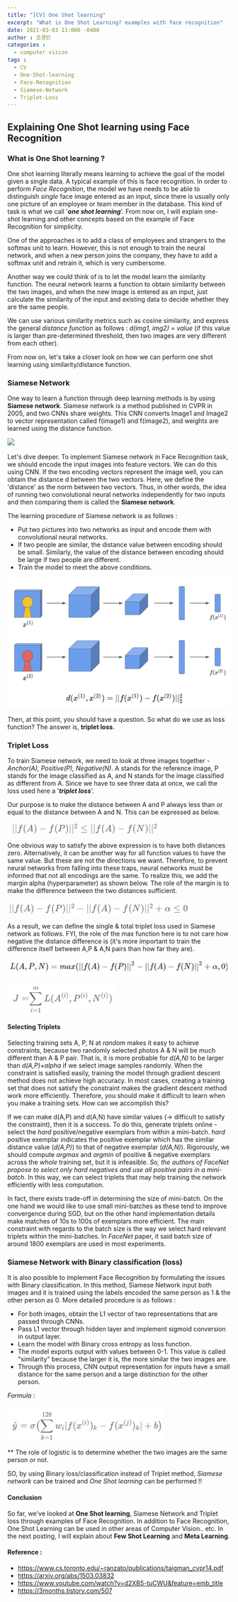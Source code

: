 ```yaml
---
title: "[CV] One Shot learning"
excerpt: "What is One Shot Learning? examples with face recognition"
date: 2021-03-03 11:000 -0400
author : 조경민
categories :
  - computer vision
tags :
  - CV
  - One-Shot-learning
  - Face-Recognition
  - Siamese-Network
  - Triplet-Loss
---
```


## Explaining One Shot learning using Face Recognition



### What is One Shot learning ?

One shot learning literally means learning to achieve the goal of the model given a single data. A typical example of this is face recognition. In order to perform _Face Recognition_, the model we have needs to be able to distinguish _single_ face image entered as an input, since there is usually only one picture of an employee or team member in the database. This kind of task is what we call '**_one shot learning_**'. From now on, I will explain one-shot learning and other concepts based on the example of Face Recognition for simplicity.

One of the approaches is to add a class of employees and strangers to the softmax unit to learn. However, this is not enough to train the neural network, and when a new person joins the company, they have to add a softmax unit and retrain it, which is very cumbersome.

Another way we could think of is to let the model learn the similarity function. The neural network learns a function to obtain similarity between the two images, and when the new image is entered as an input, just calculate the similarity of the input and existing data to decide whether they are the same people.

We can use various similarity metrics such as cosine similarity, and express the general _distance function_ as follows : _d(img1, img2) = value_ (if this value is larger than pre-determined threshold, then two images are very different from each other).

From now on, let's take a closer look on how we can perform one shot learning using similarity/distance function.





### Siamese Network

One way to learn a function through deep learning methods is by using **Siamese network**. Siamese network is a method published in CVPR in 2005, and two CNNs share weights. This CNN converts Image1 and Image2 to vector representation called f(image1) and f(image2), and weights are learned using the distance function.

![](https://t1.daumcdn.net/cfile/tistory/99F3A53C5E0B344411)



Let's dive deeper. To implement Siamese network in Face Recognition task, we should encode the input images into feature vectors. We can do this using CNN. If the two encoding vectors represent the image well, you can obtain the distance d between the two vectors. Here, we define the 'distance' as the norm between two vectors. Thus, in other words, the idea of running two convolutional neural networks independently for two inputs and then comparing them is called the **Siamese network**.

The learning procedure of Siamese network is as follows :

- Put two pictures into two networks as input and encode them with convolutional neural networks.
- If two people are similar, the distance value between encoding should be small. Similarly, the value of the distance between encoding should be large if two people are different.
- Train the model to meet the above conditions.

![Alt text](/assets/siamese2.jpg)



Then, at this point, you should have a question. So what do we use as loss function? The answer is, **triplet loss**.





### Triplet Loss

To train Siamese network, we need to look at three images together - _Anchor(A), Positive(P), Negative(N)_. A stands for the reference image, P stands for the image classified as A, and N stands for the image classified as different from A. Since we have to see three data at once, we call the loss used here a '_**triplet loss**_'.

Our purpose is to make the distance between A and P always less than or equal to the distance between A and N. This can be expressed as below.

![Alt text](/assets/loss1.jpg)



One obvious way to satisfy the above expression is to have both distances zero. Alternatively, it can be another way for all function values to have the same value. But these are not the directions we want. Therefore, to prevent neural networks from falling into these traps, neural networks must be informed that not all encodings are the same. To realize this, we add the margin alpha (hyperparameter) as shown below. The role of the margin is to make the difference between the two distances sufficient.

![Alt text](/assets/loss2.jpg)

As a result, we can define the single & total triplet loss used in Siamese network as follows. FYI, the role of the max function here is to not care how negative the distance difference is (it's more important to train the difference itself between A,P & A,N pairs than how far they are).

![Alt text](/assets/loss3.jpg)

![Alt text](/assets/loss4.jpg)





#### Selecting Triplets

Selecting training sets A, P, N at _random_ makes it easy to achieve constraints, because two randomly selected photos A & N will be much different than A & P pair. That is, it is more probable for _d(A,N)_ to be larger than _d(A,P)+alpha_ if we select image samples randomly. When the constraint is satisfied easily, training the model through gradient descent method does not achieve high accuracy. In most cases, creating a training set that does not satisfy the constraint makes the gradient descent method work more efficiently. Therefore, you should make it difficult to learn when you make a training sets. How can we accomplish this?

If we can make d(A,P) and d(A,N) have similar values (-> difficult to satisfy the constraint), then it is a success. To do this, generate triplets online - select the _hard_ positive/negative exemplars from within a mini-batch. _hard_ positive exemplar indicates the positive exemplar which has the similar distance value (_d(A,P)_) to that of negative exemplar (_d(A,N)_). Rigorously, we should compute _argmax_ and _argmin_ of positive & negative exemplars across the _whole_ training set, but it is infeasible. *So, the authors of _FaceNet_ propose to select only hard _negatives_ and use all positive pairs in a _mini-batch_*. In this way, we can select triplets that may help training the network efficiently with less computation.

In fact, there exists trade-off in determining the size of mini-batch. On the one hand we would like to use small mini-batches as these tend to improve convergence during SGD, but on the other hand implementation details make matches of 10s to 100s of exemplars more efficient. The main constraint with regards to the batch size is the way we select hard relevant triplets within the mini-batches. In _FaceNet_ paper, it said batch size of around 1800 exemplars are used in most experiments.





### Siamese Network with Binary classification (loss)

It is also possible to implement Face Recognition by formulating the issues with Binary classification. In this method, Siamese Network input both images and it is trained using the labels encoded the same person as 1 & the other person as 0. More detailed procedure is as follows :

- For both images, obtain the L1 vector of two representations that are passed through CNNs.
- Pass L1 vector through hidden layer and implement sigmoid conversion in output layer.
- Learn the model with Binary cross entropy as loss function.
- The model exports output with values between 0-1. This value is called "similarity" because the larger it is, the more similar the two images are.
- Through this process, CNN output representation for inputs have a small distance for the same person and a large distinction for the other person.



_Formula_ :

![Alt text](/assets/binary.jpg)

** The role of logistic is to determine whether the two images are the same person or not.



SO, by using Binary loss/classification instead of Triplet method, _Siamese network_ can be trained and _One Shot learning_ can be performed !!





#### Conclusion

So far, we've looked at **One Shot learning**, Siamese Network and Triplet loss through examples of Face Recognition. In addition to Face Recognition, One Shot Learning can be used in other areas of Computer Vision.. etc. In the next posting, I will explain about **Few Shot Learning** and **Meta Learning**.





#### Reference :

- https://www.cs.toronto.edu/~ranzato/publications/taigman_cvpr14.pdf
- https://arxiv.org/abs/1503.03832
- https://www.youtube.com/watch?v=d2XB5-tuCWU&feature=emb_title
- https://3months.tistory.com/507
